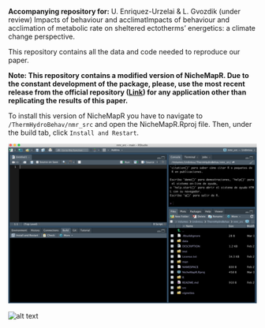 **Accompanying repository for:** U. Enriquez-Urzelai & L. Gvozdik (under review) Impacts of behaviour and acclimatImpacts of behaviour and acclimation of metabolic rate on sheltered ectotherms’ energetics: a climate change perspective.

This repository contains all the data and code needed to reproduce our paper. 

**Note: This repository contains a modified version of NicheMapR. Due to the constant development of the package, please, use the most recent release from the official repository ([Link](https://github.com/mrke/NicheMapR)) for any application other than replicating the results of this paper.**

To install this version of NicheMapR you have to navigate to `/ThermHydroBehav/nmr_src` and open the NicheMapR.Rproj file. Then, under the build tab, click `Install and Restart`.

![alt text](https://github.com/urtzienriquez/ThermHydroBehav/blob/main/images/RStudio.png)



![alt text](https://github.com/urtzienriquez/ThermHydroBehav/blob/main/figures/delta_smr_cc45.jgp)
